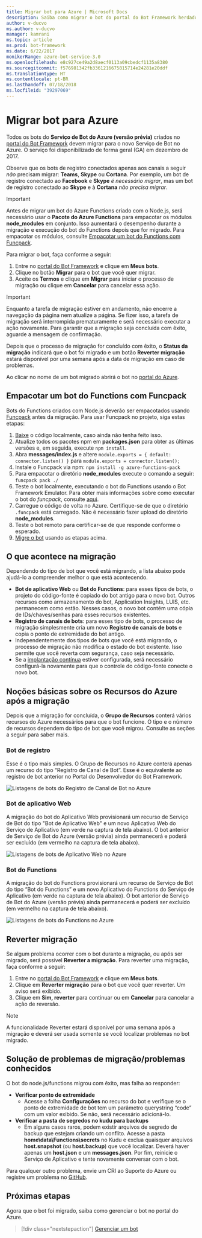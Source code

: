```yaml
---
title: Migrar bot para Azure | Microsoft Docs
description: Saiba como migrar o bot do portal do Bot Framework herdado para um serviço de bot no portal do Azure.
author: v-ducvo
ms.author: v-ducvo
manager: kamrani
ms.topic: article
ms.prod: bot-framework
ms.date: 6/22/2017
monikerRange: azure-bot-service-3.0
ms.openlocfilehash: e8c927ce49a2d8aecf0113a09cbedcf1135a8380
ms.sourcegitcommit: f576981342fb3361216675815714e24281e20ddf
ms.translationtype: HT
ms.contentlocale: pt-BR
ms.lasthandoff: 07/18/2018
ms.locfileid: "39297069"
---
```

# <a name="migrate-your-bot-to-azure"></a>Migrar bot para Azure

Todos os bots do **Serviço de Bot do Azure (versão prévia)** criados no [portal do Bot Framework](http://dev.botframework.com) devem migrar para o novo Serviço de Bot no Azure. O serviço foi disponibilizado de forma geral (GA) em dezembro de 2017. 

Observe que os bots de registro conectados apenas aos canais a seguir *não* precisam migrar: **Teams**, **Skype** ou **Cortana**. Por exemplo, um bot de registro conectado ao **Facebook** e **Skype** *é necessário migrar*, mas um bot de registro conectado ao **Skype** e à **Cortana** *não precisa migrar*.

> [!IMPORTANT]
> Antes de migrar um bot do Azure Functions criado com o Node.js, será necessário usar o **Pacote do Azure Functions** para empacotar os módulos **node_modules** em conjunto. Isso aumentará o desempenho durante a migração e execução do bot do Functions depois que for migrado. Para empacotar os módulos, consulte [Empacotar um bot do Functions com Funcpack](#package-a-functions-bot-with-funcpack).

Para migrar o bot, faça conforme a seguir:

1. Entre no [portal do Bot Framework](http://dev.botframework.com) e clique em **Meus bots**.
2. Clique no botão **Migrar** para o bot que você quer migrar.
3. Aceite os **Termos** e clique em **Migrar** para iniciar o processo de migração ou clique em **Cancelar** para cancelar essa ação.

> [!IMPORTANT]
> Enquanto a tarefa de migração estiver em andamento, não encerre a navegação da página nem atualize a página. Se fizer isso, a tarefa de migração será interrompida prematuramente e será necessário executar a ação novamente. Para garantir que a migração seja concluída com êxito, aguarde a mensagem de confirmação.

Depois que o processo de migração for concluído com êxito, o **Status da migração** indicará que o bot foi migrado e um botão **Reverter migração** estará disponível por uma semana após a data de migração em caso de problemas.

Ao clicar no nome de um bot migrado abrirá o bot no [portal do Azure](http://portal.azure.com).

## <a name="package-a-functions-bot-with-funcpack"></a>Empacotar um bot do Functions com Funcpack

Bots do Functions criados com Node.js deverão ser empacotados usando [Funcpack](https://github.com/Azure/azure-functions-pack) antes da migração. Para usar Funcpack no projeto, siga estas etapas:

1.  [Baixe](bot-service-build-download-source-code.md#download-bot-source-code) o código localmente, caso ainda não tenha feito isso.
2.  Atualize todos os pacotes npm em **packages.json** para obter as últimas versões e, em seguida, execute `npm install`.
3.  Abra **messages/index.js** e altere `module.exports = { default: connector.listen() }` para `module.exports = connector.listen();`
4.  Instale o Funcpack via npm: `npm install -g azure-functions-pack`
5.  Para empacotar o diretório **node_modules** execute o comando a seguir: `funcpack pack ./`
6.  Teste o bot localmente, executando o bot do Functions usando o Bot Framework Emulator. Para obter mais informações sobre como executar o bot do *funcpack*, consulte [aqui](https://github.com/Azure/azure-functions-pack#how-to-run). 
7.  Carregue o código de volta no Azure. Certifique-se de que o diretório `.funcpack` está carregado. Não é necessário fazer upload do diretório **node_modules**.
8. Teste o bot remoto para certificar-se de que responde conforme o esperado.
9. [Migre o bot](#migrate-your-bot-to-azure) usando as etapas acima.

## <a name="migration-under-the-hood"></a>O que acontece na migração

Dependendo do tipo de bot que você está migrando, a lista abaixo pode ajudá-lo a compreender melhor o que está acontecendo.

* **Bot de aplicativo Web** ou **Bot do Functions**: para esses tipos de bots, o projeto do código-fonte é copiado do bot antigo para o novo bot. Outros recursos como armazenamento do bot, Application Insights, LUIS, etc. permanecem como estão. Nesses casos, o novo bot contém uma cópia de IDs/chaves/senhas para esses recursos existentes. 
* **Registro de canais de bots**: para esses tipo de bots, o processo de migração simplesmente cria um novo **Registro de canais de bots** e copia o ponto de extremidade do bot antigo. 
* Independentemente dos tipos de bots que você está migrando, o processo de migração não modifica o estado do bot existente. Isso permite que você reverta com segurança, caso seja necessário.
* Se a [implantação contínua](bot-service-build-continuous-deployment.md) estiver configurada, será necessário configurá-la novamente para que o controle do código-fonte conecte o novo bot.

## <a name="understanding-azure-resources-after-migration"></a>Noções básicas sobre os Recursos do Azure após a migração
Depois que a migração for concluída, o **Grupo de Recursos** conterá vários recursos do Azure necessários para que o bot funcione. O tipo e o número de recursos dependem do tipo de bot que você migrou. Consulte as seções a seguir para saber mais.

### <a name="registration-bot"></a>Bot de registro

Esse é o tipo mais simples. O Grupo de Recursos no Azure conterá apenas um recurso do tipo “Registro de Canal de Bot”. Esse é o equivalente ao registro de bot anterior no Portal do Desenvolvedor do Bot Framework.

![Listagens de bots do Registro de Canal de Bot no Azure](~/media/bot-service-migrate-bot/channel-registration-bot.png)

### <a name="web-app-bot"></a>Bot de aplicativo Web
A migração do bot do Aplicativo Web provisionará um recurso de Serviço de Bot do tipo "Bot de Aplicativo Web" e um novo Aplicativo Web do Serviço de Aplicativo (em verde na captura de tela abaixo). O bot anterior de Serviço de Bot do Azure (versão prévia) ainda permanecerá e poderá ser excluído (em vermelho na captura de tela abaixo).

![Listagens de bots de Aplicativo Web no Azure](~/media/bot-service-migrate-bot/web-app-bot.png)

### <a name="functions-bot"></a>Bot do Functions
A migração do bot do Functions provisionará um recurso de Serviço de Bot do tipo “Bot do Functions” e um novo Aplicativo do Functions do Serviço de Aplicativo (em verde na captura de tela abaixo). O bot anterior de Serviço de Bot do Azure (versão prévia) ainda permanecerá e poderá ser excluído (em vermelho na captura de tela abaixo).

![Listagens de bots do Functions no Azure](~/media/bot-service-migrate-bot/functions-bot.png)


## <a name="roll-back-migration"></a>Reverter migração

Se algum problema ocorrer com o bot durante a migração, ou após ser migrado, será possível **Reverter a migração**. Para reverter uma migração, faça conforme a seguir:

1. Entre no [portal do Bot Framework](http://dev.botframework.com) e clique em **Meus bots**.
2. Clique em **Reverter migração** para o bot que você quer reverter. Um aviso será exibido.
3. Clique em **Sim, reverter** para continuar ou em **Cancelar** para cancelar a ação de reversão.

> [!NOTE]
> A funcionalidade Reverter estará disponível por uma semana após a migração e deverá ser usada somente se você localizar problemas no bot migrado.

## <a name="migration-troubleshootingknown-issues"></a>Solução de problemas de migração/problemas conhecidos
O bot do node.js/functions migrou com êxito, mas falha ao responder:

* **Verificar ponto de extremidade**
  * Acesse a folha **Configurações** no recurso do bot e verifique se o ponto de extremidade de bot tem um parâmetro querystring “code” com um valor exibido. Se não, será necessário adicioná-lo.
* **Verificar a pasta de segredos no kudu para backups**
  * Em alguns casos raros, podem existir arquivos de segredo de backup que estejam criando um conflito. Acesse a pasta **home\data\Functions\secrets** no Kudu e exclua quaisquer arquivos **host.snapshot** (ou **host.backup**) que você localizar. Deverá haver apenas um **host.json** e um **messages.json**. Por fim, reinicie o Serviço de Aplicativo e tente novamente conversar com o bot.

Para qualquer outro problema, envie um CRI ao Suporte do Azure ou registre um problema no [GitHub](https://github.com/MicrosoftDocs/bot-framework-docs/issues).


## <a name="next-steps"></a>Próximas etapas

Agora que o bot foi migrado, saiba como gerenciar o bot no portal do Azure.

> [!div class="nextstepaction"]
> [Gerenciar um bot](bot-service-manage-overview.md)
